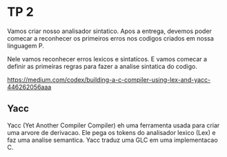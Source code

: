 # TP 2

Vamos criar nosso analisador sintatico. Apos a entrega, devemos poder comecar a reconhecer os primeiros erros nos codigos criados em nossa linguagem P.

Nele vamos reconhecer erros lexicos e sintaticos. E vamos comecar a definir as primeiras regras para fazer a analise sintatica do codigo.

https://medium.com/codex/building-a-c-compiler-using-lex-and-yacc-446262056aaa

## Yacc

Yacc (Yet Another Compiler Compiler) eh uma ferramenta usada para criar uma arvore de derivacao. Ele pega os tokens do analisador lexico (Lex) e faz uma analise semantica. Yacc traduz uma GLC em uma implementacao C.